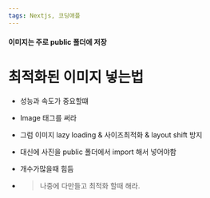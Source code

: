 ```yaml
---
tags: Nextjs, 코딩애플
---
```

#### 이미지는 주로 public 폴더에 저장

# 최적화된 이미지 넣는법

- 성능과 속도가 중요할떄
-  Image 태그를 써라
- 그럼 이미지 lazy loading & 사이즈최적화 & layout shift 방지
- 대신에 사진을 public 폴더에서 import 해서 넣어야함
- 개수가많을때 힘듬



- > 나중에 다만들고 최적화 할때 해라.

